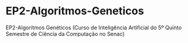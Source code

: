 # EP2-Algoritmos-Geneticos
EP2-Algoritmos Genéticos (Curso de Inteligência Artificial do 5º Quinto Semestre de Ciência da Computação no Senac)
